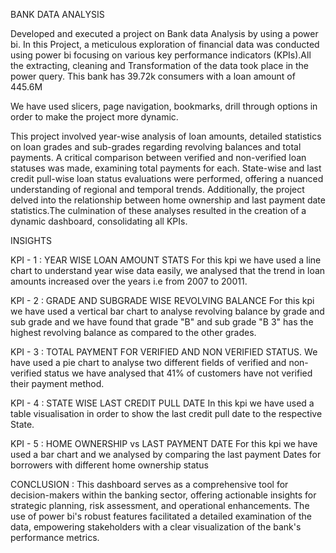 BANK DATA ANALYSIS 

Developed and executed a  project on Bank data Analysis by using a power bi. In this Project, a meticulous exploration of financial data was conducted using power bi focusing on various key performance indicators (KPIs).All the extracting, cleaning and Transformation of the data took place in the power query. This bank has 39.72k consumers with a loan amount of 445.6M 

We have used slicers, page navigation, bookmarks, drill through options in order to make the project more dynamic.

This project involved year-wise analysis of loan amounts, detailed statistics on loan grades and sub-grades regarding revolving balances and total payments. A critical comparison between verified and non-verified loan statuses was made, examining total payments for each. State-wise and last credit pull-wise loan status evaluations were performed, offering a nuanced understanding of regional and temporal trends. Additionally, the project delved into the relationship between home ownership and last payment date statistics.The culmination of these analyses resulted in the creation of a dynamic dashboard, consolidating all KPIs. 

INSIGHTS

KPI - 1 : YEAR WISE LOAN AMOUNT STATS
For this kpi we have used a line chart to understand year wise data easily, we analysed that the trend in loan amounts increased over the years i.e from 2007 to 20011.

KPI - 2 : GRADE AND SUBGRADE WISE REVOLVING BALANCE 
For this kpi we have used a vertical bar chart to analyse revolving balance by grade and sub grade and we have found that grade "B" and sub grade "B 3" has the highest revolving balance as compared to the other grades.

KPI - 3 : TOTAL PAYMENT FOR VERIFIED AND NON VERIFIED STATUS.
We have used a pie chart to analyse two different fields of verified and non-verified status we have analysed that 41% of customers have not verified their payment method. 

KPI - 4 : STATE WISE LAST CREDIT PULL DATE
In this kpi we have used a table visualisation in order to show the last credit pull date to the respective State.

KPI - 5 : HOME OWNERSHIP vs LAST PAYMENT DATE
For this kpi we have used a bar chart and we analysed by comparing the last payment Dates for borrowers with different home ownership status 

CONCLUSION :
This dashboard serves as a comprehensive tool for decision-makers within the banking sector, offering actionable insights for strategic planning, risk assessment, and operational enhancements. The use of power bi's robust features facilitated a detailed examination of the data, empowering stakeholders with a clear visualization of the bank's performance metrics.
 
